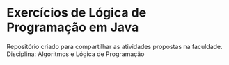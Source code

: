 # Exercícios de Lógica de Programação em Java 
Repositório criado para compartilhar as atividades propostas na faculdade. 
Disciplina: Algoritmos e Lógica de Programação
